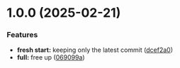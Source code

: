 # 1.0.0 (2025-02-21)


### Features

* **fresh start:** keeping only the latest commit ([dcef2a0](https://github.com/arjunbhatt670/devity/commit/dcef2a057c63ebd939f013d6d8fb1d95eb7b6164))
* **full:** free up ([069099a](https://github.com/arjunbhatt670/devity/commit/069099a5847231d2114fbc92cd742a5d3f25bcdd))
